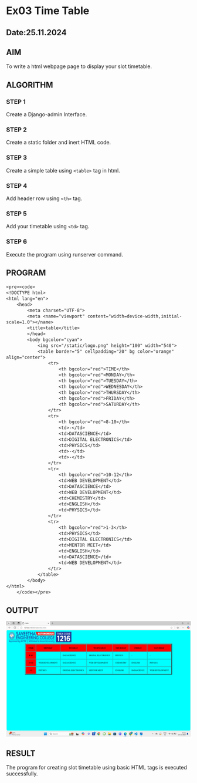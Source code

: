 # Ex03 Time Table
## Date:25.11.2024

## AIM
To write a html webpage page to display your slot timetable.

## ALGORITHM
### STEP 1
Create a Django-admin Interface.

### STEP 2
Create a static folder and inert HTML code.

### STEP 3
Create a simple table using ```<table>``` tag in html.

### STEP 4
Add header row using ```<th>``` tag.

### STEP 5
Add your timetable using ```<td>``` tag.

### STEP 6
Execute the program using runserver command.

## PROGRAM
```
<pre><code>
<!DOCTYPE html>
<html lang="en">
    <head>
        <meta charset="UTF-8">
        <meta <name="viewport" content="width=device-width,initial-scale=1.0"></name>
        <title>table</title>
        </head>
        <body bgcolor="cyan">
            <img src="/static/logo.png" height="100" width="540">
            <table border="5" cellpadding="20" bg color="orange" align="center">
                <tr>
                    <th bgcolor="red">TIME</th>
                    <th bgcolor="red">MONDAY</th>
                    <th bgcolor="red">TUESDAY</th>
                    <th bgcolor="red">WEDNESDAY</th>
                    <th bgcolor="red">THURSDAY</th>
                    <th bgcolor="red">FRIDAY</th>
                    <th bgcolor="red">SATURDAY</th>
                </tr>
                <tr>
                    <th bgcolor="red">8-10</th>
                    <td>-</td>
                    <td>DATASCIENCE</td>
                    <td>DIGITAL ELECTRONICS</td>
                    <td>PHYSICS</td>
                    <td>-</td>
                    <td>-</td>
                </tr>
                <tr>
                    <th bgcolor="red">10-12</th>
                    <td>WEB DEVELOPMENT</td>
                    <td>DATASCIENCE</td>
                    <td>WEB DEVELOPMENT</td>
                    <td>CHEMISTRY</td>
                    <td>ENGLISH</td>
                    <td>PHYSICS</td>
                </tr>
                <tr>
                    <th bgcolor="red">1-3</th>
                    <td>PHYSICS</td>
                    <td>DIGITAL ELECTRONICS</td>
                    <td>MENTOR MEET</td>
                    <td>ENGLISH</td>
                    <td>DATASCIENCE</td>
                    <td>WEB DEVELOPMENT</td>
                </tr>
            </table>
        </body>
</html>
    </code></pre>
```
            

          

## OUTPUT
![alt text](<Screenshot 2024-11-25 033234.png>)

## RESULT
The program for creating slot timetable using basic HTML tags is executed successfully.
